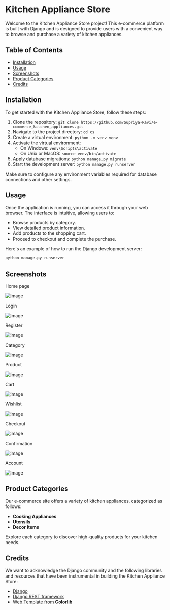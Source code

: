 # Kitchen Appliance Store

Welcome to the Kitchen Appliance Store project! This e-commerce platform is built with Django and is designed to provide users with a convenient way to browse and purchase a variety of kitchen appliances.

## Table of Contents

- [Installation](#installation)
- [Usage](#usage)
- [Screenshots](#screenshots)
- [Product Categories](#product-categories)
- [Credits](#credits)

## Installation

To get started with the Kitchen Appliance Store, follow these steps:

1. Clone the repository: `git clone https://github.com/Supriya-Ravi/e-commerce_kitchen_appliances.git`
2. Navigate to the project directory: `cd cs`
3. Create a virtual environment: `python -m venv venv`
4. Activate the virtual environment:
   - On Windows: `venv\Scripts\activate`
   - On Unix or MacOS: `source venv/bin/activate`
5. Apply database migrations: `python manage.py migrate`
6. Start the development server: `python manage.py runserver`

Make sure to configure any environment variables required for database connections and other settings.

## Usage

Once the application is running, you can access it through your web browser. The interface is intuitive, allowing users to:

- Browse products by category.
- View detailed product information.
- Add products to the shopping cart.
- Proceed to checkout and complete the purchase.

Here's an example of how to run the Django development server:

```bash
python manage.py runserver
```

## Screenshots
Home page

![image](https://github.com/Supriya-Ravi/e-commerce_kitchen_appliances/assets/98253234/b68d0f71-b54d-4886-9ce1-bc1bab4755c0)


Login

![image](https://github.com/Supriya-Ravi/e-commerce_kitchen_appliances/assets/98253234/3d9a6aa3-485c-4b61-9e0f-2ec86954aa0c)


Register

![image](https://github.com/Supriya-Ravi/e-commerce_kitchen_appliances/assets/98253234/5f5acac2-c6e9-41a7-954f-70c85549a4c3)


Category

![image](https://github.com/Supriya-Ravi/e-commerce_kitchen_appliances/assets/98253234/0b273e60-b334-4a2e-8cce-d056ef7a37c6)


Product

![image](https://github.com/Supriya-Ravi/e-commerce_kitchen_appliances/assets/98253234/2d600554-2c3b-4428-8b4b-ddadf64df4d1)


Cart

![image](https://github.com/Supriya-Ravi/e-commerce_kitchen_appliances/assets/98253234/c804a865-ba10-4248-a19b-b1e669fbe07b)


Wishlist

![image](https://github.com/Supriya-Ravi/e-commerce_kitchen_appliances/assets/98253234/bf0d55b9-2996-44a5-86a3-54149b6df29b)


Checkout

![image](https://github.com/Supriya-Ravi/e-commerce_kitchen_appliances/assets/98253234/c56d0f98-92a3-4661-b8ec-b61ca3cf781a)


Confirmation

![image](https://github.com/Supriya-Ravi/e-commerce_kitchen_appliances/assets/98253234/3c980090-ac63-4af0-b9cd-a21bfcc589a1)


Account

![image](https://github.com/Supriya-Ravi/e-commerce_kitchen_appliances/assets/98253234/345e7680-ce0c-4038-923d-bb67e1917857)


## Product Categories

Our e-commerce site offers a variety of kitchen appliances, categorized as follows:

- **Cooking Appliances**
- **Utensils**
- **Decor Items**

Explore each category to discover high-quality products for your kitchen needs.

## Credits

We want to acknowledge the Django community and the following libraries and resources that have been instrumental in building the Kitchen Appliance Store:

- [Django](https://www.djangoproject.com/)
- [Django REST framework](https://www.django-rest-framework.org/)
- [Web Template from **Colorlib**](https://colorlib.com/)
